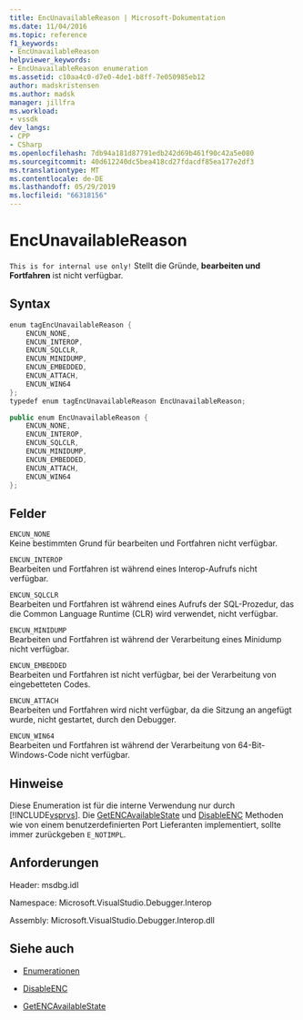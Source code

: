 ```yaml
---
title: EncUnavailableReason | Microsoft-Dokumentation
ms.date: 11/04/2016
ms.topic: reference
f1_keywords:
- EncUnavailableReason
helpviewer_keywords:
- EncUnavailableReason enumeration
ms.assetid: c10aa4c0-d7e0-4de1-b8ff-7e050985eb12
author: madskristensen
ms.author: madsk
manager: jillfra
ms.workload:
- vssdk
dev_langs:
- CPP
- CSharp
ms.openlocfilehash: 7db94a181d87791edb242d69b461f90c42a5e080
ms.sourcegitcommit: 40d612240dc5bea418cd27fdacdf85ea177e2df3
ms.translationtype: MT
ms.contentlocale: de-DE
ms.lasthandoff: 05/29/2019
ms.locfileid: "66318156"
---
```

# <a name="encunavailablereason"></a>EncUnavailableReason
`This is for internal use only!` Stellt die Gründe, **bearbeiten und Fortfahren** ist nicht verfügbar.

## <a name="syntax"></a>Syntax

```cpp
enum tagEncUnavailableReason {
    ENCUN_NONE,
    ENCUN_INTEROP,
    ENCUN_SQLCLR,
    ENCUN_MINIDUMP,
    ENCUN_EMBEDDED,
    ENCUN_ATTACH,
    ENCUN_WIN64
};
typedef enum tagEncUnavailableReason EncUnavailableReason;
```

```csharp
public enum EncUnavailableReason {
    ENCUN_NONE,
    ENCUN_INTEROP,
    ENCUN_SQLCLR,
    ENCUN_MINIDUMP,
    ENCUN_EMBEDDED,
    ENCUN_ATTACH,
    ENCUN_WIN64
};
```

## <a name="fields"></a>Felder
`ENCUN_NONE`\
Keine bestimmten Grund für bearbeiten und Fortfahren nicht verfügbar.

`ENCUN_INTEROP`\
Bearbeiten und Fortfahren ist während eines Interop-Aufrufs nicht verfügbar.

`ENCUN_SQLCLR`\
Bearbeiten und Fortfahren ist während eines Aufrufs der SQL-Prozedur, das die Common Language Runtime (CLR) wird verwendet, nicht verfügbar.

`ENCUN_MINIDUMP`\
Bearbeiten und Fortfahren ist während der Verarbeitung eines Minidump nicht verfügbar.

`ENCUN_EMBEDDED`\
Bearbeiten und Fortfahren ist nicht verfügbar, bei der Verarbeitung von eingebetteten Codes.

`ENCUN_ATTACH`\
Bearbeiten und Fortfahren wird nicht verfügbar, da die Sitzung an angefügt wurde, nicht gestartet, durch den Debugger.

`ENCUN_WIN64`\
Bearbeiten und Fortfahren ist während der Verarbeitung von 64-Bit-Windows-Code nicht verfügbar.

## <a name="remarks"></a>Hinweise
Diese Enumeration ist für die interne Verwendung nur durch [!INCLUDE[vsprvs](../../../code-quality/includes/vsprvs_md.md)]. Die [GetENCAvailableState](../../../extensibility/debugger/reference/idebugprocess3-getencavailablestate.md) und [DisableENC](../../../extensibility/debugger/reference/idebugprocess3-disableenc.md) Methoden wie von einem benutzerdefinierten Port Lieferanten implementiert, sollte immer zurückgeben `E_NOTIMPL`.

## <a name="requirements"></a>Anforderungen
Header: msdbg.idl

Namespace: Microsoft.VisualStudio.Debugger.Interop

Assembly: Microsoft.VisualStudio.Debugger.Interop.dll

## <a name="see-also"></a>Siehe auch
- [Enumerationen](../../../extensibility/debugger/reference/enumerations-visual-studio-debugging.md)

- [DisableENC](../../../extensibility/debugger/reference/idebugprocess3-disableenc.md)

- [GetENCAvailableState](../../../extensibility/debugger/reference/idebugprocess3-getencavailablestate.md)

